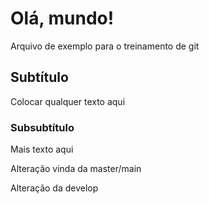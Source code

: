 # Olá, mundo!

Arquivo de exemplo para o treinamento de git

## Subtítulo

Colocar qualquer texto aqui

### Subsubtítulo

Mais texto aqui

Alteração vinda da master/main

Alteração da develop